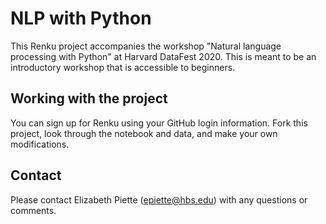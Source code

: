 # NLP with Python

This Renku project accompanies the workshop "Natural language processing with Python" at Harvard DataFest 2020. This is meant to be an introductory workshop that is accessible to beginners. 

## Working with the project

You can sign up for Renku using your GitHub login information. Fork this project, look through the notebook and data, and make your own modifications.

## Contact

Please contact Elizabeth Piette (epiette@hbs.edu) with any questions or comments.
